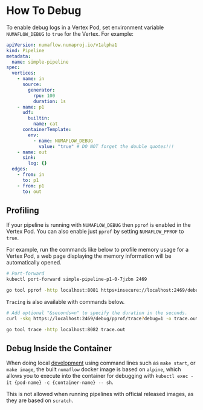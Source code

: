 # How To Debug

To enable debug logs in a Vertex Pod, set environment variable `NUMAFLOW_DEBUG` to `true` for the Vertex. For example:

```yaml
apiVersion: numaflow.numaproj.io/v1alpha1
kind: Pipeline
metadata:
  name: simple-pipeline
spec:
  vertices:
    - name: in
      source:
        generator:
          rpu: 100
          duration: 1s
    - name: p1
      udf:
        builtin:
          name: cat
      containerTemplate:
        env:
          - name: NUMAFLOW_DEBUG
            value: "true" # DO NOT forget the double quotes!!!
    - name: out
      sink:
        log: {}
  edges:
    - from: in
      to: p1
    - from: p1
      to: out
```

## Profiling

If your pipeline is running with `NUMAFLOW_DEBUG` then `pprof` is enabled in the Vertex Pod. You
can also enable just `pprof` by setting `NUMAFLOW_PPROF` to `true`.

For example, run the commands like below to profile memory usage for a Vertex Pod, a web page displaying the memory information will be automatically opened.

```sh
# Port-forward
kubectl port-forward simple-pipeline-p1-0-7jzbn 2469

go tool pprof -http localhost:8081 https+insecure://localhost:2469/debug/pprof/heap
```

`Tracing` is also available with commands below.

```sh
# Add optional "&seconds=n" to specify the duration in the seconds.
curl -skq https://localhost:2469/debug/pprof/trace?debug=1 -o trace.out

go tool trace -http localhost:8082 trace.out
```

## Debug Inside the Container

When doing local [development](development.md) using command lines such as `make start`, or `make image`, the built `numaflow` docker image is based on `alpine`, which allows you to execute into the container for debugging with `kubectl exec -it {pod-name} -c {container-name} -- sh`.

This is not allowed when running pipelines with official released images, as they are based on `scratch`.
